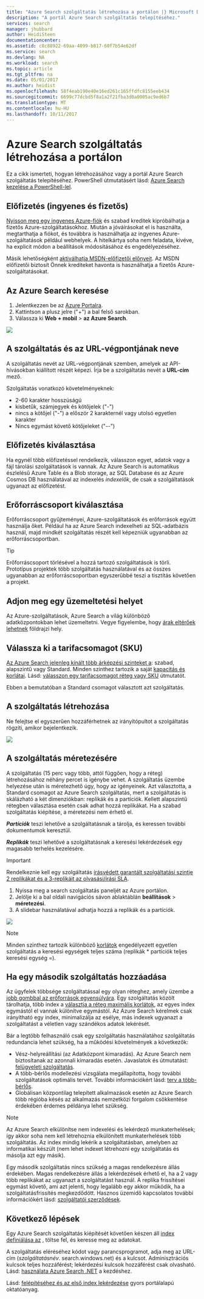 ```yaml
---
title: "Azure Search szolgáltatás létrehozása a portálon |} Microsoft Docs"
description: "A portál Azure Search szolgáltatás telepítéséhez."
services: search
manager: jhubbard
author: HeidiSteen
documentationcenter: 
ms.assetid: c8c88922-69aa-4099-b817-60f7b54e62df
ms.service: search
ms.devlang: NA
ms.workload: search
ms.topic: article
ms.tgt_pltfrm: na
ms.date: 05/01/2017
ms.author: heidist
ms.openlocfilehash: 58f4eab190e40e16ed261c165ffdfc8155eeb434
ms.sourcegitcommit: 6699c77dcbd5f8a1a2f21fba3d0a0005ac9ed6b7
ms.translationtype: MT
ms.contentlocale: hu-HU
ms.lasthandoff: 10/11/2017
---
```

# <a name="create-an-azure-search-service-in-the-portal"></a>Azure Search szolgáltatás létrehozása a portálon

Ez a cikk ismerteti, hogyan létrehozásához vagy a portál Azure Search szolgáltatás telepítéséhez. PowerShell útmutatásért lásd: [Azure Search kezelése a PowerShell-lel](search-manage-powershell.md).

## <a name="subscribe-free-or-paid"></a>Előfizetés (ingyenes és fizetős)

[Nyisson meg egy ingyenes Azure-fiók](https://azure.microsoft.com/pricing/free-trial/?WT.mc_id=A261C142F) és szabad kreditek kipróbálhatja a fizetős Azure-szolgáltatásokhoz. Miután a jóváírásokat el is használta, megtarthatja a fiókot, és továbbra is használhatja az ingyenes Azure-szolgáltatások például webhelyek. A hitelkártya soha nem feladata, kivéve, ha explicit módon a beállítások módosításához és engedélyezéséhez.

Másik lehetőségként [aktiválhatja MSDN-előfizetői előnyeit](https://azure.microsoft.com/pricing/member-offers/msdn-benefits-details/?WT.mc_id=A261C142F). Az MSDN előfizetői biztosít Önnek krediteket havonta is használhatja a fizetős Azure-szolgáltatásokat. 

## <a name="find-azure-search"></a>Az Azure Search keresése
1. Jelentkezzen be az [Azure Portalra](https://portal.azure.com/).
2. Kattintson a plusz jelre ("+") a bal felső sarokban.
3. Válassza ki **Web + mobil** > **az Azure Search**.

![](./media/search-create-service-portal/find-search2.png)

## <a name="name-the-service-and-url-endpoint"></a>A szolgáltatás és az URL-végpontjának neve

A szolgáltatás nevét az URL-végpontjának szemben, amelyek az API-hívásokban kiállított részét képezi. Írja be a szolgáltatás nevét a **URL-cím** mező. 

Szolgáltatás vonatkozó követelményeknek:
   * 2-60 karakter hosszúságú
   * kisbetűk, számjegyek és kötőjelek ("-")
   * nincs a kötőjel ("-") a először 2 karakternél vagy utolsó egyetlen karakter
   * Nincs egymást követő kötőjeleket ("--")

## <a name="select-a-subscription"></a>Előfizetés kiválasztása
Ha egynél több előfizetéssel rendelkezik, válasszon egyet, adatok vagy a fájl tárolási szolgáltatások is vannak. Az Azure Search is automatikus észlelésű Azure Table és a Blob storage, az SQL Database és az Azure Cosmos DB használatával az indexelés *indexelők*, de csak a szolgáltatások ugyanazt az előfizetést.

## <a name="select-a-resource-group"></a>Erőforráscsoport kiválasztása
Erőforráscsoport gyűjteményei, Azure-szolgáltatások és erőforrások együtt használja őket. Például ha az Azure Search indexelheti az SQL-adatbázis használ, majd mindkét szolgáltatás részét kell képezniük ugyanabban az erőforráscsoportban.

> [!TIP]
> Erőforráscsoport törlésével a hozzá tartozó szolgáltatások is törli. Prototípus projektek több szolgáltatás használatával és az összes ugyanabban az erőforráscsoportban egyszerűbbé teszi a tisztítás követően a projekt. 

## <a name="select-a-hosting-location"></a>Adjon meg egy üzemeltetési helyet 
Az Azure-szolgáltatások, Azure Search a világ különböző adatközpontokban lehet üzemeltetni. Vegye figyelembe, hogy [árak eltérőek lehetnek](https://azure.microsoft.com/pricing/details/search/) földrajzi hely.

## <a name="select-a-pricing-tier-sku"></a>Válassza ki a tarifacsomagot (SKU)
[Az Azure Search jelenleg kínált több árképzési szinteket a](https://azure.microsoft.com/pricing/details/search/): szabad, alapszintű vagy Standard. Minden szinthez tartozik a saját [kapacitás és korlátai](search-limits-quotas-capacity.md). Lásd: [válasszon egy tarifacsomagot réteg vagy SKU](search-sku-tier.md) útmutatót.

Ebben a bemutatóban a Standard csomagot választott azt szolgáltatás.

## <a name="create-your-service"></a>A szolgáltatás létrehozása

Ne felejtse el egyszerűen hozzáférhetnek az irányítópultot a szolgáltatás rögzíti, amikor bejelentkezik.

![](./media/search-create-service-portal/new-service2.png)

## <a name="scale-your-service"></a>A szolgáltatás méretezésére
A szolgáltatás (15 perc vagy több, attól függően, hogy a réteg) létrehozásához néhány percet is igénybe vehet. A szolgáltatás üzembe helyezése után is méretezhető úgy, hogy az igényeinek. Azt választotta, a Standard csomagot az Azure Search szolgáltatás, mert a szolgáltatás is skálázható a két dimenziókban: replikák és a partíciók. Kellett alapszintű rétegben választása esetén csak adhat hozzá replikákat. Ha a szabad szolgáltatás kiépítése, a méretezési nem érhető el.

***Partíciók*** teszi lehetővé a szolgáltatásnak a tárolja, és keressen további dokumentumok keresztül.

***Replikák*** teszi lehetővé a szolgáltatásnak a keresési lekérdezések egy magasabb terhelés kezelésére.

> [!Important]
> Rendelkeznie kell egy szolgáltatás [írásvédett garantált szolgáltatási szintje 2 replikákat és a 3-replikáit az olvasási/írási SLA](https://azure.microsoft.com/support/legal/sla/search/v1_0/).

1. Nyissa meg a search szolgáltatás paneljét az Azure portálon.
2. Jelölje ki a bal oldali navigációs sávon ablaktáblán **beállítások** > **méretezési**.
3. A slidebar használatával adhatja hozzá a replikák és a partíciók.

![](./media/search-create-service-portal/settings-scale.png)

> [!Note] 
> Minden szinthez tartozik különböző [korlátok](search-limits-quotas-capacity.md) engedélyezett egyetlen szolgáltatás a keresési egységek teljes száma (replikák * partíciók teljes keresési egység =).

## <a name="when-to-add-a-second-service"></a>Ha egy második szolgáltatás hozzáadása

Az ügyfelek többsége szolgáltatással egy olyan réteghez, amely üzembe a [jobb gombbal az erőforrások egyensúlyára](search-sku-tier.md). Egy szolgáltatás közölt tárolhatja, több index a [választja a réteg maximális korlátok](search-capacity-planning.md), az egyes index egymástól el vannak különítve egymástól. Az Azure Search kérelmek csak irányítható egy index, minimalizálja az esélye, más indexek ugyanazt a szolgáltatást a véletlen vagy szándékos adatok lekérését.

Bár a legtöbb felhasználó csak egy szolgáltatás használatához szolgáltatás redundancia lehet szükség, ha a működési követelmények a következők:

+ Vész-helyreállítási (az Adatközpont kimaradás). Az Azure Search nem biztosítanak az azonnali kimaradás esetén. Javaslatok és útmutatást: [felügyeleti szolgáltatás](search-manage.md).
+ A több-bérlős modellezési vizsgálata megállapította, hogy további szolgáltatások optimális tervét. További információkért lásd: [terv a több-bérlős](search-modeling-multitenant-saas-applications.md).
+ Globálisan központilag telepített alkalmazások esetén az Azure Search több régióba késés az alkalmazás nemzetközi forgalom csökkentése érdekében érdemes példánya lehet szükség.

> [!NOTE]
> Az Azure Search elkülönítse nem indexelési és lekérdező munkaterhelések; így akkor soha nem kell létrehoznia elkülönített munkaterhelések több szolgáltatás. Az index mindig lekérik a szolgáltatásban, amelyben az informatikai készült (nem lehet indexet létrehozni egy szolgáltatás és másolja azt egy másik).
>

Egy második szolgáltatás nincs szükség a magas rendelkezésre állás érdekében. Magas rendelkezésre állás a lekérdezések érhető el, ha a 2 vagy több replikákat az ugyanazt a szolgáltatást használ. A replika frissítései egymást követő, ami azt jelenti, hogy legalább egy akkor működik, ha a szolgáltatásfrissítés megkezdődött. Hasznos üzemidő kapcsolatos további információkért lásd: [szolgáltatói szerződések](https://azure.microsoft.com/support/legal/sla/search/v1_0/).

## <a name="next-steps"></a>Következő lépések
Egy Azure Search szolgáltatás kiépítését követően készen áll [index definiálása az](search-what-is-an-index.md) , töltse fel, és keresse meg az adatokat.

A szolgáltatás eléréséhez kódot vagy parancsprogramot, adja meg az URL-cím (*szolgáltatásnév*. search.windows.net) és a kulcsot. Adminisztrációs kulcsok teljes hozzáférést; lekérdezési kulcsok hozzáférést csak olvasható. Lásd: [használata Azure Search .NET](search-howto-dotnet-sdk.md) a kezdéshez.

Lásd: [felépítéséhez és az első index lekérdezése](search-get-started-portal.md) gyors portálalapú oktatóanyag.


